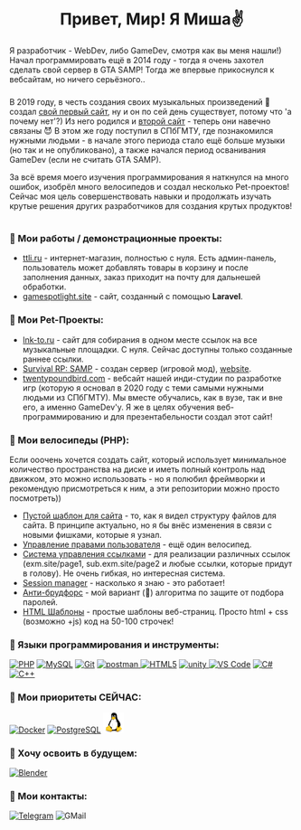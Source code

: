 <h1 align="center"> Привет, Мир! Я Миша✌️ </h1>
Я разработчик - WebDev, либо GameDev, смотря как вы меня нашли!)
Начал программировать ещё в 2014 году - тогда я очень захотел сделать свой сервер в GTA SAMP! Тогда же впервые прикоснулся к вебсайтам, но ничего серьёзного..

### 

В 2019 году, в честь создания своих музыкальных произведений 🎹 создал [свой первый сайт](https://mickrize.ru), ну и он по сей день существует, потому что 'а почему нет'?) Из него родился и [второй сайт](https://lnk-to.ru) - теперь они навечно связаны 😈
В этом же году поступил в СПбГМТУ, где познакомился нужными людьми - в начале этого периода стало ещё больше музыки (но так и не опубликовано), а также начался период осванивания GameDev (если не считать GTA SAMP).


За всё время моего изучения программирования я наткнулся на много ошибок, изобрёл много велосипедов и создал несколько Pet-проектов! Сейчас моя цель совершенствовать навыки и продолжать изучать крутые решения других разработчиков для создания крутых продуктов!  

<h1> </h1>

### 🔨 Мои работы / демонстрационные проекты:
- [ttli.ru](https://ttli.ru) - интернет-магазин, полностью с нуля. Есть админ-панель, пользователь может добавлять товары в корзину и после заполнения данных, заказ приходит на почту для дальнешей обработки.
- [gamespotlight.site](https://gamespotlight.site) - сайт, созданный с помощью <b>Laravel</b>.

### 🐸 Мои Pet-Проекты:
- [lnk-to.ru](https://lnk-to.ru) - сайт для собирания в одном месте ссылок на все музыкальные площадки. С нуля. Сейчас доступны только созданные раннее ссылки.
- [Survival RP: SAMP](https://vk.com/survivalrp) - создан сервер (игровой мод), [website](https://survival-rp.ru).
- [twentypoundbird.com](https://twentypoundbird.com) - вебсайт нашей инди-студии по разработке игр (которую я основал в 2020 году с теми самыми нужными людьми из СПбГМТУ). Мы вместе обучались, как в вузе, так и вне его, а именно GameDev'у. Я же в целях обучения веб-программированию и для презентабельности создал этот сайт! 

### 🚴 Мои велосипеды (PHP):
Если ооочень хочется создать сайт, который использует минимальное количество пространства на диске и иметь полный контроль над движком, это можно использовать - но я полюбил фреймворки и рекомендую присмотреться к ним, а эти репозитории можно просто посмотреть))
- [Пустой шаблон для сайта](https://github.com/TheKompreso/blank-website-template) - то, как я видел структуру файлов для сайта. В принципе актуально, но я бы внёс изменения в связи с новыми фишками, которые я узнал.
- [Управление правами пользователя](https://github.com/TheKompreso/simple-permission-engine) - ещё один велосипед.
- [Система управления ссылками](https://github.com/TheKompreso/url-database-engine) - для реализации различных ссылок (exm.site/page1, sub.exm.site/page2 и любые ссылки, которые придут в голову). Не очень гибкая, но интересная система.
- [Session manager](https://github.com/TheKompreso/session-manager) - насколько я знаю - это работает!
- [Анти-брудфорс](https://github.com/TheKompreso/brute-force-protection) - мой вариант (🚴) алгоритма по защите от подбора паролей.
- [HTML Шаблоны](https://github.com/TheKompreso/html-page-templates) - простые шаблоны веб-страниц. Просто html + css (возможно +js) код на 50-100 строчек!

### 🌟 Языки программирования и инструменты:
  <a href="https://www.php.net/" target="_blank" rel="noreferrer"><img src="https://raw.githubusercontent.com/danielcranney/readme-generator/main/public/icons/skills/php-colored.svg" width="36" height="36" alt="PHP" /></a>
  <a href="https://www.mysql.com/" target="_blank" rel="noreferrer"><img src="https://raw.githubusercontent.com/danielcranney/readme-generator/main/public/icons/skills/mysql-colored.svg" width="36" height="36" alt="MySQL" /></a>
  <a href="https://git-scm.com/" target="_blank" rel="noreferrer"><img src="https://raw.githubusercontent.com/danielcranney/readme-generator/main/public/icons/skills/git-colored.svg" width="36" height="36" alt="Git" /></a>
  <a href="https://postman.com" target="_blank" rel="noreferrer"> <img src="https://www.vectorlogo.zone/logos/getpostman/getpostman-icon.svg" alt="postman" width="36" height="36" /> </a>
  <a href="https://developer.mozilla.org/en-US/docs/Glossary/HTML5" target="_blank" rel="noreferrer"><img src="https://raw.githubusercontent.com/danielcranney/readme-generator/main/public/icons/skills/html5-colored.svg" width="36" height="36" alt="HTML5" /></a>
  <a href="https://unity.com/" target="_blank" rel="noreferrer"> <img src="https://www.vectorlogo.zone/logos/unity3d/unity3d-icon.svg" alt="unity" width="36" height="36" /> </a>
  <a href="https://code.visualstudio.com/" target="_blank" rel="noreferrer"><img src="https://raw.githubusercontent.com/danielcranney/readme-generator/main/public/icons/skills/visualstudiocode.svg" width="36" height="36" alt="VS Code" /></a>
  <a href="https://docs.microsoft.com/en-us/dotnet/csharp/" target="_blank" rel="noreferrer"><img src="https://raw.githubusercontent.com/danielcranney/readme-generator/main/public/icons/skills/csharp-colored.svg" width="36" height="36" alt="C#" /></a>
  <a href="https://docs.microsoft.com/en-us/cpp/?view=msvc-170" target="_blank" rel="noreferrer"><img src="https://raw.githubusercontent.com/danielcranney/readme-generator/main/public/icons/skills/cplusplus-colored.svg" width="36" height="36" alt="C++" /></a>

### 🌟 Мои приоритеты СЕЙЧАС:
  <a href="https://www.docker.com/" target="_blank" rel="noreferrer"><img src="https://raw.githubusercontent.com/danielcranney/readme-generator/main/public/icons/skills/docker-colored.svg" width="36" height="36" alt="Docker" /></a>
  <a href="https://www.postgresql.org/" target="_blank" rel="noreferrer"><img src="https://raw.githubusercontent.com/danielcranney/readme-generator/main/public/icons/skills/postgresql-colored.svg" width="36" height="36" alt="PostgreSQL" /></a>
  <a href="https://www.linux.org/" target="_blank" rel="noreferrer"> <img src="https://raw.githubusercontent.com/devicons/devicon/master/icons/linux/linux-original.svg" alt="linux" width="36" height="36" /> </a>
  
### 🌟 Хочу освоить в будущем:
  <a href="https://www.blender.org/" target="_blank" rel="noreferrer"><img src="https://raw.githubusercontent.com/danielcranney/readme-generator/main/public/icons/skills/blender-colored.svg" width="36" height="36" alt="Blender" /></a>


### 👀 Мои контакты:
[![Telegram](https://img.shields.io/badge/Telegram-273254?style=for-the-badge&logo=Telegram)](https://t.me/user1883)
![GMail](https://img.shields.io/badge/encrypt@internet.ru-273254?style=for-the-badge&logo=GMail)
